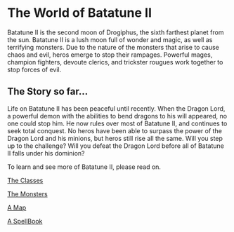 # The World of Batatune II

Batatune II is the second moon of Drogiphus, the sixth farthest planet from the sun. Batatune II is a lush moon full of wonder and magic, as well as terrifying monsters.
Due to the nature of the monsters that arise to cause chaos and evil, heros emerge to stop their rampages. Powerful mages, champion fighters, devoute clerics, and trickster rougues work together to stop forces of evil.

## The Story so far...

Life on Batatune II has been peaceful until recently. When the Dragon Lord, a powerful demon with the abilities to bend dragons to his will appeared, no one could stop him. He now rules over most of Batatune II, and continues to seek total conquest. No heros have been able to surpass the power of the Dragon Lord and his minions, but heros still rise all the same. Will you step up to the challenge? Will you defeat the Dragon Lord before all of Batatune II falls under his dominion?

To learn and see more of Batatune II, please read on.

[The Classes](classes.md)

[The Monsters](monsters.md)

[A Map](map.md)

[A SpellBook](spells.md)
